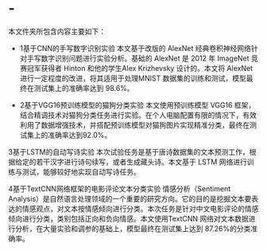 # -
本文件夹所包含内容主要如下：

- 1基于CNN的手写数字识别实验
        本文基于改版的 AlexNet 经典卷积神经网络针对手写数字识别问题进行实验分析。基础的 AlexNet 是 2012 年 ImageNet 竞赛冠军获得者 Hinton 和他的学生Alex Krizhevsky 设计的。本文将 AlexNet 进行一定程度的改进，将其适用于处理MNIST 数据集的训练和测试，模型最终在测试集上的准确率达到 98.6%。

- 2基于VGG16预训练模型的猫狗分类实验
        本文使用预训练模型 VGG16 框架，结合精调技术对猫狗分类任务进行实验。在个人电脑配置有限的情况下，有效利用了数据增强技术，并搭配预训练模型对猫狗图片实现精准分类，最终在测试集上的准确率达到92.0%。

3基于LSTM的自动写诗实验
        本次试验任务是基于唐诗数据集的文本预测工作，根据给定的若干汉字进行诗句续写，或者生成藏头诗。本文基于 LSTM 网络进行训练与测试，能够较好地实现自动写诗任务。

4基于TextCNN网络框架的电影评论文本分类实验
        情感分析（Sentiment Analysis）是自然语言处理领域的一个重要的研究方向。它的目的是挖掘文本要表达的情感观点，对文本按情感倾向进行分类。本次任务是针对中文电影评论的情感倾向进行分类，类别包括正向和负向情感。本文使用TextCNN 网络对文本数据进行分析，在大量实验和调参的基础上，模型最终在测试集上达到 87.26%的分类准确率。
